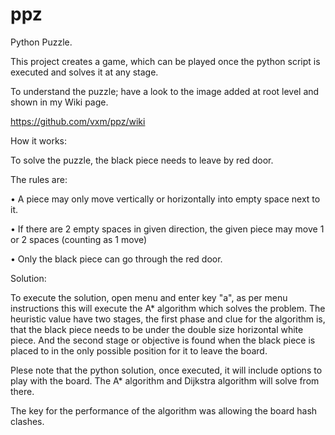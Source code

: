 # ppz
Python Puzzle.

This project creates a game, which can be played once the python script is executed and solves it at any stage.

To understand the puzzle; have a look to the image added at root level and shown in my Wiki page.

https://github.com/vxm/ppz/wiki

How it works:

To solve the puzzle, the black piece needs to leave by red door.


The rules are:

  • A piece may only move vertically or horizontally into empty
  space next to it. 

  • If there are 2 empty spaces in given direction, the given piece
  may move 1 or 2 spaces (counting as 1 move)

  • Only the black piece can go through the red door.
  
  
Solution:
  

 To execute the solution, open menu and enter key "a", as per menu instructions this will execute the A* algorithm which solves the problem. The heuristic value have two stages, the first phase and clue for the algorithm is, that the black piece needs to be under the double size horizontal white piece. And the second stage or objective is found when the black piece is placed to in the only possible position for it to leave the board.
 
 Plese note that the python solution, once executed, it will include options to play with the board. The A* algorithm and Dijkstra algorithm will solve from there.
 
 The key for the performance of the algorithm was allowing the board hash clashes.

 
